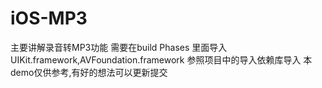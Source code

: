 # iOS-MP3
主要讲解录音转MP3功能
需要在build Phases 里面导入UIKit.framework,AVFoundation.framework 参照项目中的导入依赖库导入
本demo仅供参考,有好的想法可以更新提交
